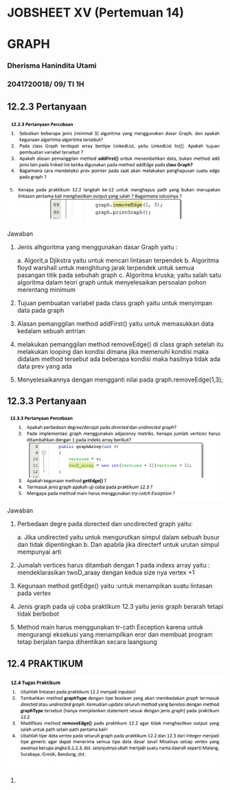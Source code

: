 # JOBSHEET XV (Pertemuan 14)
# GRAPH

### Dherisma Hanindita Utami
### 2041720018/ 09/ TI 1H

## 12.2.3 Pertanyaan
 <img src="./ss/1.jpeg">
 <img src="./ss/2.jpeg">

Jawaban
1. Jenis alhgoritma yang menggunakan dasar Graph yaitu :

    a. Algorit,a Djikstra yaitu untuk mencari lintasan terpendek
    b. Algoritma floyd warshall untuk menghitung jarak terpendek untuk semua pasangan titik pada sebuhah graph
    c. Algoritma kruska; yaitu salah satu algoritma dalam teori graph untuk menyelesaikan persoalan pohon merentang minimum

2. Tujuan pembuatan variabel pada class graph yaitu untuk menyimpan data pada graph
3. Alasan pemanggilan method addFirst() yaitu untuk memasukkan data kedalam sebuah antrian
4. melakukan pemanggilan method removeEdge() di class graph setelah itu melakukan looping dan kondisi dimana jika memenuhi kondisi maka didalam method tersebut ada beberapa kondisi maka hasilnya tidak ada data prev yang ada
5. Menyelesaikannya dengan mengganti nilai pada graph.removeEdge(1,3);

## 12.3.3 Pertanyaan
<img src="./ss/3.jpeg">

Jawaban
1. Perbedaan degre pada dorected dan uncdirected graph yaitu:

    a. Jika undirected yaitu untuk mengurutkan simpul dalam sebuah busur dan tidak dipentingkan 
    b. Dan apabila jika directerf untuk urutan simpul mempunyai arti
2. Jumalah vertices harus ditambah dengan 1 pada indexs array yaitu : mendeklarasikan twoD_araay dengan kedua size nya vertex +1
3. Kegunaan method getEdge() yaitu :untuk menampikan suatu lintasan pada vertex
4. Jenis graph pada uji coba praktikum 12.3 yaitu jenis graph berarah tetapi tidak berbobot
5. Method main harus menggunakan tr-cath Exception karena untuk mengurangi eksekusi yang menampilkan eror dan membuat program tetap berjalan tanpa dihentikan secara laangsung


## 12.4 PRAKTIKUM
<img src="./ss/4.jpeg">

1. 
